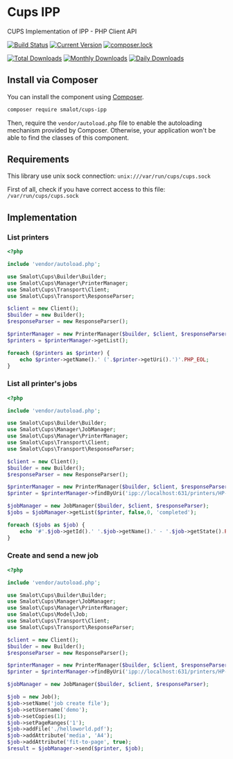 # Cups IPP

CUPS Implementation of IPP - PHP Client API

[![Build Status](https://travis-ci.org/smalot/cups-ipp.png?branch=master)](https://travis-ci.org/smalot/cups-ipp)
[![Current Version](https://poser.pugx.org/smalot/cups-ipp/v/stable.png)](https://packagist.org/packages/smalot/cups-ipp)
[![composer.lock](https://poser.pugx.org/smalot/cups-ipp/composerlock)](https://packagist.org/packages/smalot/cups-ipp)

[![Total Downloads](https://poser.pugx.org/smalot/cups-ipp/downloads.png)](https://packagist.org/packages/smalot/cups-ipp)
[![Monthly Downloads](https://poser.pugx.org/smalot/cups-ipp/d/monthly)](https://packagist.org/packages/smalot/cups-ipp)
[![Daily Downloads](https://poser.pugx.org/smalot/cups-ipp/d/daily)](https://packagist.org/packages/smalot/cups-ipp)


## Install via Composer

You can install the component using [Composer](https://getcomposer.org/).

````sh
composer require smalot/cups-ipp
````

Then, require the `vendor/autoload.php` file to enable the autoloading mechanism provided by Composer.
Otherwise, your application won't be able to find the classes of this component.


## Requirements

This library use unix sock connection: `unix:///var/run/cups/cups.sock`

First of all, check if you have correct access to this file: `/var/run/cups/cups.sock`


## Implementation

### List printers


````php
<?php

include 'vendor/autoload.php';

use Smalot\Cups\Builder\Builder;
use Smalot\Cups\Manager\PrinterManager;
use Smalot\Cups\Transport\Client;
use Smalot\Cups\Transport\ResponseParser;

$client = new Client();
$builder = new Builder();
$responseParser = new ResponseParser();

$printerManager = new PrinterManager($builder, $client, $responseParser);
$printers = $printerManager->getList();

foreach ($printers as $printer) {
    echo $printer->getName().' ('.$printer->getUri().')'.PHP_EOL;
}

````


### List all printer's jobs

````php
<?php

include 'vendor/autoload.php';

use Smalot\Cups\Builder\Builder;
use Smalot\Cups\Manager\JobManager;
use Smalot\Cups\Manager\PrinterManager;
use Smalot\Cups\Transport\Client;
use Smalot\Cups\Transport\ResponseParser;

$client = new Client();
$builder = new Builder();
$responseParser = new ResponseParser();

$printerManager = new PrinterManager($builder, $client, $responseParser);
$printer = $printerManager->findByUri('ipp://localhost:631/printers/HP-Photosmart-C4380-series');

$jobManager = new JobManager($builder, $client, $responseParser);
$jobs = $jobManager->getList($printer, false,0, 'completed');

foreach ($jobs as $job) {
    echo '#'.$job->getId().' '.$job->getName().' - '.$job->getState().PHP_EOL;
}

````


### Create and send a new job

````php
<?php

include 'vendor/autoload.php';

use Smalot\Cups\Builder\Builder;
use Smalot\Cups\Manager\JobManager;
use Smalot\Cups\Manager\PrinterManager;
use Smalot\Cups\Model\Job;
use Smalot\Cups\Transport\Client;
use Smalot\Cups\Transport\ResponseParser;

$client = new Client();
$builder = new Builder();
$responseParser = new ResponseParser();

$printerManager = new PrinterManager($builder, $client, $responseParser);
$printer = $printerManager->findByUri('ipp://localhost:631/printers/HP-Photosmart-C4380-series');

$jobManager = new JobManager($builder, $client, $responseParser);

$job = new Job();
$job->setName('job create file');
$job->setUsername('demo');
$job->setCopies(1);
$job->setPageRanges('1');
$job->addFile('./helloworld.pdf');
$job->addAttribute('media', 'A4');
$job->addAttribute('fit-to-page', true);
$result = $jobManager->send($printer, $job);

````
